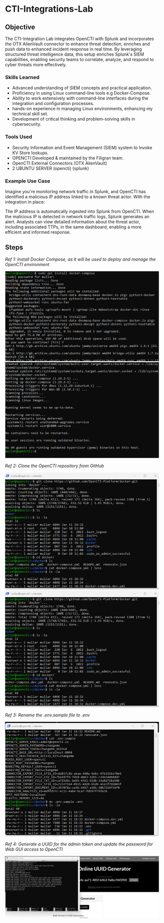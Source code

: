 # CTI-Integrations-Lab

## Objective

The CTI-Integration Lab integrates OpenCTI with Splunk and incorporates the OTX AlienVault connector to enhance threat detection, enriches and push data to enhanced incident response in real time. By leveraging structured threat intelligence data, this setup enriches Splunk's SIEM capabilities, enabling security teams to correlate, analyze, and respond to cyber threats more effectively.

### Skills Learned

- Advanced understanding of SIEM concepts and practical application.
- Proficiency in using Linux command-line tools e.g Docker-Compose.
- Ability to work extensively with command-line interfaces during the integration and configuration processes.
- hands-on experience in managing Linux environments, enhancing my technical skill set.
- Development of critical thinking and problem-solving skills in cybersecurity.

### Tools Used

- Security Information and Event Management (SIEM) system to Invoke KV Store lookups.
- OPENCTI Developed & maintained by the Filigran team.
- OpenCTI External Connectors (OTX AlienVault)
- 2 UBUNTU SERVER (opencti) (splunk)

### Example Use Case

Imagine you're monitoring network traffic in Splunk, and OpenCTI has identified a malicious IP address linked to a known threat actor. With the integration in place:

The IP address is automatically ingested into Splunk from OpenCTI.
When the malicious IP is detected in network traffic logs, Splunk generates an alert.
Analysts can view detailed information about the threat actor, including associated TTPs, in the same dashboard, enabling a more efficient and informed response.

## Steps

*Ref 1: Install Docker Compose, as it will be used to deploy and manage the OpenCTI environment*

<img src="https://github.com/mullarcyber/CTI-images/blob/79569250e3273659fb10a024bdfc7ce4afddf1a7/docker-compose%20install%201.png" />
<img src="https://github.com/mullarcyber/CTI-images/blob/79569250e3273659fb10a024bdfc7ce4afddf1a7/docker%20install2.png" />

*Ref 2: Clone the OpenCTI repository from GitHub*

<img src="https://github.com/mullarcyber/CTI-images/blob/79569250e3273659fb10a024bdfc7ce4afddf1a7/gthub%20clone%20OpenCTI%20docker.png" />
<img src="https://github.com/mullarcyber/CTI-images/blob/79569250e3273659fb10a024bdfc7ce4afddf1a7/gthub%20clone%20OpenCTI%20docker.png" />

*Ref 3: Rename the .env.sample file to .env*

<img src="https://github.com/mullarcyber/CTI-images/blob/79569250e3273659fb10a024bdfc7ce4afddf1a7/rename%20.env%20sample%20to%20.env.png" />

*Ref 4: Generate a UUID for the admin token and update the password for Web GUI access to OpenCTI*

<img src="https://github.com/mullarcyber/CTI-images/blob/79569250e3273659fb10a024bdfc7ce4afddf1a7/Config%20.env%20and%20editing.png" />





